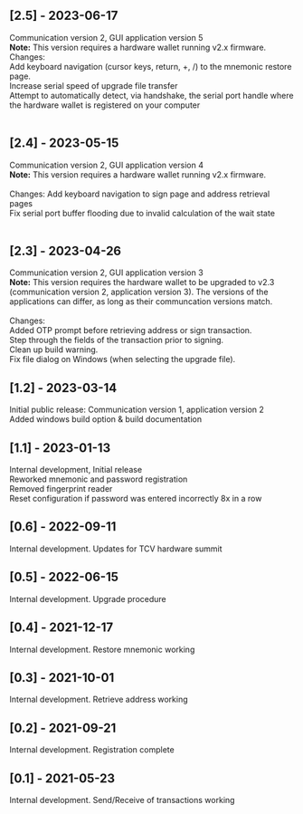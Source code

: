 ## [2.5] - 2023-06-17
Communication version 2, GUI application version 5<br>
<b>Note:</b> This version requires a hardware wallet running v2.x firmware.<br>
Changes:<br>
Add keyboard navigation (cursor keys, return, +, /) to the mnemonic restore page.<br>
Increase serial speed of upgrade file transfer<br>
Attempt to automatically detect, via handshake, the serial port handle where
the hardware wallet is registered on your computer<br>
<br>
## [2.4] - 2023-05-15
Communication version 2, GUI application version 4<br>
<b>Note:</b> This version requires a hardware wallet running v2.x firmware.<br>
<br>
Changes:
Add keyboard navigation to sign page and address retrieval pages<br>
Fix serial port buffer flooding due to invalid calculation of the wait state<br>
<br>
## [2.3] - 2023-04-26
Communication version 2, GUI application version 3<br>
<b>Note:</b> This version requires the hardware wallet to be upgraded to v2.3 (communication version 2, application version 3). The versions of the applications can differ, as long as their communcation versions match.<br>
<br>
Changes:<br>
Added OTP prompt before retrieving address or sign transaction.<br>
Step through the fields of the transaction prior to signing.<br>
Clean up build warning.<br>
Fix file dialog on Windows (when selecting the upgrade file).<br>
## [1.2] - 2023-03-14
Initial public release: Communication version 1, application version 2<br>
Added windows build option & build documentation
## [1.1] - 2023-01-13
Internal development, Initial release<br>
Reworked mnemonic and password registration<br>
Removed fingerprint reader<br>
Reset configuration if password was entered incorrectly 8x in a row<br>
## [0.6] - 2022-09-11
Internal development. Updates for TCV hardware summit
## [0.5] - 2022-06-15
Internal development. Upgrade procedure
## [0.4] - 2021-12-17
Internal development. Restore mnemonic working
## [0.3] - 2021-10-01
Internal development. Retrieve address working
## [0.2] - 2021-09-21
Internal development. Registration complete
## [0.1] - 2021-05-23
Internal development. Send/Receive of transactions working
